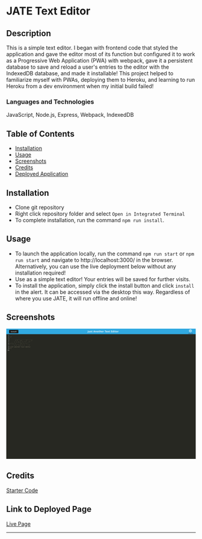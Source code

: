 # JATE Text Editor

## Description
This is a simple text editor. I began with frontend code that styled the application and gave the editor most of its function but configured it to work as a Progressive Web Application (PWA) with webpack, gave it a persistent database to save and reload a user's entries to the editor with the IndexedDB database, and made it installable! This project helped to familiarize myself with PWAs, deploying them to Heroku, and learning to run Heroku from a dev environment when my initial build failed!

### Languages and Technologies
JavaScript, Node.js, Express, Webpack, IndexedDB
## Table of Contents
- [Installation](#installation)
- [Usage](#usage)
- [Screenshots](#screenshots)
- [Credits](#credits)
- [Deployed Application](#link)
    
## Installation
- Clone git repository
- Right click repository folder and select `Open in Integrated Terminal`
- To complete installation, run the command `npm run install`.

## Usage
- To launch the application locally, run the command `npm run start` or `npm run start` and navigate to http://localhost:3000/ in the browser. Alternatively, you can use the live deployment below without any installation required!
- Use as a simple text editor! Your entries will be saved for further visits.
- To install the application, simply click the install button and click `install` in the alert. It can be accessed via the desktop this way. Regardless of where you use JATE, it will run offline and online!

## Screenshots
![Screenshot of JATE text editor application](./client/src/images/jate-screenshot.png)
## Credits
[Starter Code](https://github.com/coding-boot-camp/cautious-meme)



## Link to Deployed Page

[Live Page](https://powerful-refuge-08388-9a04dc55601c.herokuapp.com/)

---

